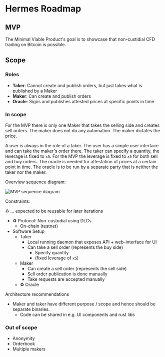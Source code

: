 # Hermes Roadmap

## MVP

The Minimal Viable Product's goal is to showcase that non-custidial CFD trading on Bitcoin is possible.

## Scope

### Roles

- **Taker**: Cannot create and publish orders, but just takes what is published by a Maker
- **Maker**: Can create and publish orders
- **Oracle**: Signs and publishes attested prices at specific points in time

### In scope

For the MVP there is only one Maker that takes the selling side and creates sell orders.
The maker does not do any automation.
The maker dictates the price.

A user is always in the role of a taker.
The user has a simple user interface and can take the maker's order there.
The taker can specify a quantity, the leverage is fixed to `x5`.
For the MVP the leverage is fixed to `x5` for both sell and buy orders.
The oracle is needed for attestation of prices at a certain point in time.
The oracle is to be run by a separate party that is neither the taker nor the maker.

Overview sequence diagram:

![MVP sequence diagram](http://www.plantuml.com/plantuml/proxy?cache=no&src=https://raw.githubusercontent.com/comit-network/hermes/b7778f0556d1cbfd578aa28042beb24c7f13d5a3/docs/asset/mvp_sequence_diagram.puml)

Constraints:

♻️ ... expected to be reusable for later iterations

- ♻️ Protocol: Non-custodial using DLCs
  - On-chain (testnet)
- Software Setup
  - Taker
    - Local running daemon that exposes API + web-interface for UI
    - Can take a sell order (represents the buy side)
      - Specify quantity
      - (fixed leverage of `x5`)
  - Maker
    - Can create a sell order (represents the sell side)
    - Sell order publication is done manually
    - Take requests are accepted manually
  - ♻️ Oracle

Architecture recommendations

- Maker and taker have different purpose / scope and hence should be separate binaries. 
  - Code can be shared in e.g. UI components and rust libs

### Out of scope

- Anonymity
- Orderbook
- Multiple makers

